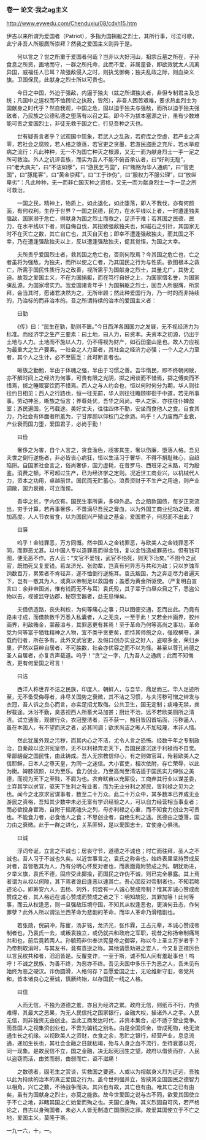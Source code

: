 ###

### 卷一 论文·我之ag主义
http://www.eywedu.com/Chenduxiu/08/cdxh15.htm

伊古以来所谓为爱国者（Patriot），多指为国捐躯之烈士，其所行事，可泣可歌，此宁非吾人所服膺所崇拜？然我之爱国主义则异于是。

　　何以言之？世之所重于爱国者何哉？岂非以大好河山，祖宗丘墓之所在，子孙食息之所资，画地而守，一群之所托命，此而不爱，非属童昏，即欲效犹太人流离异国，威福任人已耳？故强敌侵入之时，则执戈御侮；独夫乱政之际，则血染义旗。卫国保民，此献身之烈士所以可贵也。

　　今日之中国，外迫于强敌，内逼于独夫（兹之所谓独夫者，非但专制君主及总统；凡国中之逞权而不恤舆论之执政，皆然），非吾人困苦艰难，要求热血烈士为国献身之时代乎？然自我观，中国之危，固以迫于独夫与强敌，而所以迫于独夫强敌者，乃民族之公德私德之堕落有以召之耳。即今不为拔本塞源之计，虽有少数难能可贵之爱国烈士，非徒无救于国之亡，行见吾种之灭也。

　　世有疑吾言者乎？试观国中现象，若武人之乱政，若府库之空虚，若产业之凋零，若社会之腐败，若人格之堕落，若官吏之贪墨，若游民盗匪之充斥，若水旱疫病之流行：凡此种种，无一不为国亡种灭之根源，又无一而为献身烈士一手一足之所可救治。外人之讥评吾族，而实为吾人不能不俯首承认者，曰“好利无耻”，曰“老大病夫”，曰“不洁如豕”，曰“游民乞丐国”，曰“贿赂为华人通病”，曰“官吏国”，曰“豚尾客”，曰“黄金崇拜”，曰“工于诈伪”，曰“服权力不服公理”，曰“放纵卑劣”：凡此种种，无一而非亡国灭种之资格，又无一而为献身烈士一手一足之所可救治。

　　一国之民，精神上，物质上，如此退化，如此堕落，即人不我伐，亦有何颜面，有何权利，生存于世界？一国之民德，民力，在水平线以上者，一时遭逢独夫强敌，国家濒于危亡，得献身为国之烈士而救之，足济于难；若其国之民德，民力，在水平线以下者，则自侮自伐，其招致强敌独夫也，如磁石之引针，其国家无时不在灭亡之数，其亡自亡也，其灭自灭也；即幸不遭逢强敌独夫，而其国之不幸，乃在遭逢强敌独夫以上，反以遭逢强敌独夫，促其觉悟，为国之大幸。

　　夫所贵乎爱国烈士者，救其国之危亡也，否则何取焉？今其国之危亡也，亡之者虽将为强敌，为独夫，而所以使之亡者，乃其国民之行为与性质。欲图根本之救亡，所需乎国民性质行为之改善，视所需乎为国献身之烈士，其量尤广，其势尤迫。故我之爱国主义，不在为国捐躯，而在笃行自好之上，为国家惜名誉，为国家弭乱源，为国家增实力。我爱国诸青年乎！为国捐躯之烈士，固吾人所服膺，所崇拜，会当其时，愿诸君决然为之，无所审顾；然此种爱国行为，乃一时的而非持续的，乃治标的而非治本的。吾之所谓持续的治本的爱国主义者：

　　曰勤

　　《传》曰：“民生在勤，勤则不匮。”今日西洋各国国力之发展，无不视经济力为标准。而经济学之生产三要素：曰土地，曰人力，曰资本。夫资本之初源，仍出于土地与人力。土地而不施以人力，仍不得视为财产，如石田童山是也。故人力应视为最重大之生产要素。一社会之人力至者，其社会之经济力必强；一个人之人力至者，其个人之生计，必不至匮乏：此可断言者也。

　　晰族之勤勉，半由于体魄之强，半由于习惯之善。吾华惰民，即不终朝闲散，亦不解时间上之经济为何事，可贵有限之光阴，掷之闲谈而不惜焉，掷之傅奕而不惜焉，掷之睡眠宴饮而不惜焉。西人之与人约会也，恒以何时何分为期，华人则往往约日相见；西人之行路也，恒一往无前，华人则往往瞻顾徘徊于中道，若无所事事。劳动神圣，晰族之恒言；养尊处优，吾华之风尚。中人之家，亦往往仆婢盈室；游民遍国，乞丐载途。美好丈夫，往往四体不勤，安坐而食他人之食。自食其力，乃社会有体面者所羞为，宁甘厚颜以仰权门之余沥。呜乎！人力废而产业衰，产业衰而国力堕，爱国君子，必尚乎勤！

　　曰俭

　　奢侈之为害，自个人言之，贪食渔色，戕害其生，奢以伤廉，堕落人格。吾见夫世之倒行逆施者，非必皆丧心病狂，恒以生活习于奢华，不得不捐耻昧心，自趋陷阱。自国家社会言之，俗尚奢侈，国力虚耗，在昔罗马、西班牙之末路，可为殷鉴。消费之额，不可超过生产，已为经济学之定则。况近世工商业兴，以机械代人力，资本之功用，卓越前世。国民而无贮蓄心，浪费资财于不生产之用途，则产业调敝，国力衰微，可立而俟。

　　吾华之贫，字内仅有。国民生事所需，多仰外品。合之赔款国债，每岁正货流出，穷于计算，若再事奢侈，不啻滴尽吾民之膏血，以为外国工商业纪功之碑，增加高度。人人节衣省食，以为国民兴产殖业之基金，爱国君子，何忍而不出此？

　　曰廉

　　呜乎！金钱罪恶，万方同慨。然中国人之金钱罪恶，与欧美人之金钱罪恶不同，而罪恶尤甚。以中国人专以造罪恶而得金钱，复以金钱造成罪恶也。但有钱可图，便无恶不作。古人云：“文官不爱钱，武官不怕死，则天下治矣。”不图今之武官，既怕死又复爱钱。若龙济光、张勋辈，岂真有何异志与共和为敌；只以岁蚀军饷数百万，累累者不肯轻弃，遂不恤倒行逆施耳。袁氏叛国，为之奔走尽力者遍天下，岂有一敬其为人，或真以帝制足以救国者；盖悉为黄金所驱使。（严复明白宣言曰：余非帝国派，惟有钱而无不与耳）袁氏殁，其子辈于白昼众目之下，悉盗公物以去，视彼监守边郡，秘窃宝器者，益无忌惮矣。

　　夫借债造路，丧失利权，为何等痛心之事；只以图便交通，忍而出此。乃竟有路未寸成，而借款数千万悉入私囊者，人之无良，一至于此！又若金州画界，胶州画界，利敌贿金，蒙蔽溢与，其罪恶更有甚焉！至于革命乃何等高尚之事功，革命党为何等富于牺牲精神之人物，宜不类乎贪吏矣，而恃其师旅之众，强取横夺，满载而归者，所在多有。此外文武官吏，及假口创办实业之好人，盗取多金，荣归乡里，俨然以巨绅自居者，不可胜数，社会亦优容之而不以为怪。甚至以尊孔尚德之圣人自居者，亦复贪声载道。呜乎！“贪”之一字，几为吾人之通病；此而不知悔改，更有何爱国之可言！

　　曰洁

　　西洋人称世界不洁之民族，印度人，朝鲜人，与吾华，鼎足而三。华人足迹所至，无不备受侮辱者，非尽关国势之衰微，其不洁之习惯，与夫污秽可憎之辫发与衣冠，吾人诉之良心而言，亦实足招尤取侮。公共卫生，国无定制；痰唾无禁，粪秽载途。沐浴不勤，臭恶视西人所畜犬马加甚；厨灶不治，远不若欧美厕所之清洁。试立通衙，观彼行众，衣冠整洁者，百不获一，触目皆囚首垢面，污秽逼人，虽在本国人，有不望而厌之者，必其同调；欲求尚洁之晰人不加轻蔑，本非人情。

　　然此犹属外观之污秽，而其内心之不洁，尤令人言之恐怖。经数千年之专制政治，自秦政以讫洪宪皇帝，无不以利禄奔走天下，吾国民遂沉迷于利禄而不自觉。卑鄙龌龊之国民性，由此铸成。吾人无宗教信仰心，有之则做官耳，殆若欧美人之信耶稣，日本人之尊天皇，为同一之迷信。大小官吏，相次依附，存亡荣辱，以此为衡。婢膝奴颜，以为至乐。食力创业，乃至高尚至清洁适于国民实力伸张之美德，而视为天下之至贱，不屑为也。农弃畎亩以充厮役，工商弃其行业以谋差委，士弃其学以求官，驱天下生利之有业者，而为无业分利之游民，皆利禄之见为之也。闻今之北京求官谋事者，数至二十万众。此二十万众中，其多数本已养成无业游民之资格，吾知其少数中未必无富有学识经验之人，可以自力经营相当事业者；而必欲投身宦海，自附于摇尾磕头之列，毋亦利禄之心重，而不知食力创业为可贵也。不能食力者，必食他人之食；不思创业者，自绝生利之途。民德由之堕落，国力由之衰微。此于一群之进化，关系匪轻，是以爱国志士，宜使身心俱洁。

　　曰诚

　　浮词夸诞，立言之不诚也；居丧守节，道德之不诚也；时亡而往拜，圣人之不诚也。吾人习于不诚也久矣。以近世事言之，袁氏之称帝也，始终表里坚持赞成反对者，吾皆敬其为人，乃有分明心怀反对者也，而表面竟附赞成之列。朝犹劝进，夕举义旗，袁氏不德，固应受此揶揄，而国民之诈伪不诚，则已完全暴露。其上焉者谓为从权以伺隙，其下焉者诡曰逢恶以速其亡。吾心固反对帝制者也，不知若略迹论心，即筹安六人，去杨、刘外，何尝有一人诚心赞成帝制？惟其非诚心赞成而赞成之者，其人格远在诚心赞成而赞成之者之下：明知故犯，其罪加等！此何等事，而云从权逢恶，则一旦强敌压境夺国，不知其从权逢恶也，更演何丑态，作何罪孽？此外人所以谓法兰西革命为悲剧的革命，而华人革命乃滑稽剧也。

　　若张勋，倪嗣冲，陈宦，汤芗铭，龙济光，张作霖，王占元辈，本诚心赞成帝制者也，乃袁氏一去，或叛袁独立，或仍就共和政府之军职，视昔之称扬帝制痛骂共和也，前后竟若两人。孙毓筠非供奉洪宪皇帝之御容，称以今上圣主万岁者乎？乃帝制取消时，与其友书，竟有袁逆之称。其他请愿劝进之妄人，今又复正襟厉色以言民权共和者，滔滔皆是。反覆变诈，一至于斯，诚不知人间有羞耻事也！呜呼！不诚之民族，为善不终，为恶亦不终。吾见夫国中多乐于为恶之人，吾未见有始终为恶之硬汉。诈伪圆滑，人格何存？吾愿爱国之士，无论维新守旧，帝党共和，皆本诸良心之至诚，慎厥终始，以存国民一线之人格。

　　曰信

　　人而无信，不独为道德之羞，亦且为经济之累。政府无信，则纸币不行，内债难得，其最大之恶果，为无人民信托之国家银行，金融大权，操诸外人之手。人民无信，则非独资无由创业。当此工商发达时代，非资本集合，必不适于营业竞争。而吾国人之视集资创业也，不啻为骗钱之别名。由是全国资金，皆成死物，绝无流通生长之机缘。以视欧美人之资财，衣食之余，悉贮之银行，经营产业，息息流通，递加生长也，其社会金融之日就枯竭，殆与人身之血不流行，坐待衰萎以死，同一现象。是故民信不立，国之金融，决无起死回生之望。政府以借债而存，人民以盗窃而活，由贫而弱，由弱而亡，讵不滋痛！

　　之数德者，固老生之赏谈，实救国之要道。人或以为视献身义烈为迂远，吾独以此为持续的治本的真正爱国之行为。盖今世列强并立，皆挟其全国国民之德智力以相角，兴亡之数，不待战争而决。其兴也有故，其亡也有由。唯其亡之已有由矣，虽有为国献身之烈士，亦莫之能救。故今世爱国之说与古不同，欲爱其国使立于不亡之地，非睹其国之亡始爱而殉之也。夫国亡身殉，其义烈固自可风，若严格论之，自古以身殉国者，未必人人皆无制造亡国原因之罪。故爱其国使立于不亡之地，爱国主义，莫隆于斯。

一九一六，十，一。
